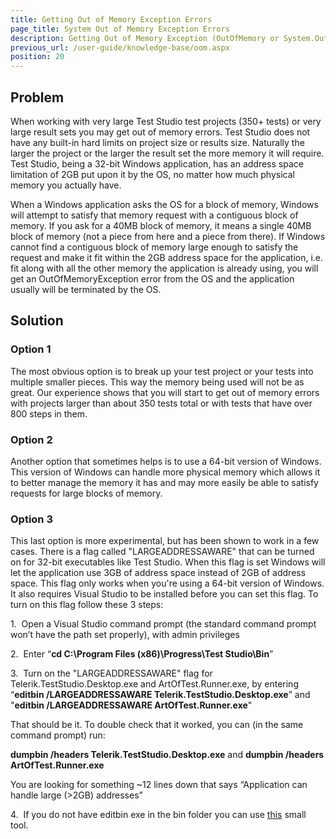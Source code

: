 ```yaml
---
title: Getting Out of Memory Exception Errors
page_title: System Out of Memory Exception Errors
description: Getting Out of Memory Exception (OutOfMemory or System.OutOfMemoryException) Errors when scheduling tests to run on remote machine. Remote test list execution is failing because of OutOfMemory exceptions. Fix OutOfMemory Exception OOM exception. Open results crashes with System.OutOfMemory.
previous_url: /user-guide/knowledge-base/oom.aspx
position: 20
---
```


## Problem

When working with very large Test Studio test projects (350+ tests) or very large result sets you may get out of memory errors. Test Studio does not have any built-in hard limits on project size or results size. Naturally the larger the project or the larger the result set the more memory it will require. Test Studio, being a 32-bit Windows application, has an address space limitation of 2GB put upon it by the OS, no matter how much physical memory you actually have.

When a Windows application asks the OS for a block of memory, Windows will attempt to satisfy that memory request with a contiguous block of memory. If you ask for a 40MB block of memory, it means a single 40MB block of memory (not a piece from here and a piece from there). If Windows cannot find a contiguous block of memory large enough to satisfy the request and make it fit within the 2GB address space for the application, i.e. fit along with all the other memory the application is already using, you will get an OutOfMemoryException error from the OS and the application usually will be terminated by the OS.

## Solution

### Option 1 

The most obvious option is to break up your test project or your tests into multiple smaller pieces. This way the memory being used will not be as great. Our experience shows that you will start to get out of memory errors with projects larger than about 350 tests total or with tests that have over 800 steps in them.

### Option 2

Another option that sometimes helps is to use a 64-bit version of Windows. This version of Windows can handle more physical memory which allows it to better manage the memory it has and may more easily be able to satisfy requests for large blocks of memory.

### Option 3

This last option is more experimental, but has been shown to work in a few cases. There is a flag called "LARGEADDRESSAWARE" that can be turned on for 32-bit executables like Test Studio. When this flag is set Windows will let the application use 3GB of address space instead of 2GB of address space. This flag only works when you're using a 64-bit version of Windows. It also requires Visual Studio to be installed before you can set this flag. To turn on this flag follow these 3 steps:

1.&nbsp; Open a Visual Studio command prompt (the standard command prompt won’t have the path set properly), with admin privileges

2.&nbsp; Enter “**cd C:\Program Files (x86)\Progress\Test Studio\Bin**”

 

3.&nbsp; Turn on the "LARGEADDRESSAWARE" flag for Telerik.TestStudio.Desktop.exe and ArtOfTest.Runner.exe, by entering “**editbin /LARGEADDRESSAWARE Telerik.TestStudio.Desktop.exe**” and "**editbin /LARGEADDRESSAWARE ArtOfTest.Runner.exe**"

That should be it. To double check that it worked, you can (in the same command prompt) run:

**dumpbin /headers Telerik.TestStudio.Desktop.exe** and **dumpbin /headers ArtOfTest.Runner.exe**

You are looking for something ~12 lines down that says “Application can handle large (>2GB) addresses”

4.&nbsp; If you do not have editbin exe in the bin folder you can use <a href="http://www.techpowerup.com/forums/threads/large-address-aware.112556/" target="_blank">this</a> small tool.

